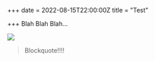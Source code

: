 +++
date = 2022-08-15T22:00:00Z
title = "Test"

+++
Blah Blah Blah...

![](/HelmUpgradeBot.github.io/uploads/hugo_logo_h_3-copy.png)

> Blockquote!!!!